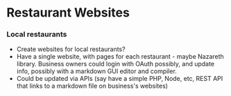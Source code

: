 # Restaurant Websites

### Local restaurants
- Create websites for local restaurants?
- Have a single website, with pages for each restaurant - maybe Nazareth library. Business owners could login with OAuth possibly, and update info, possibly with a markdown GUI editor and compiler.
- Could be updated via APIs (say have a simple PHP, Node, etc, REST API that links to a markdown file on business's websites)
